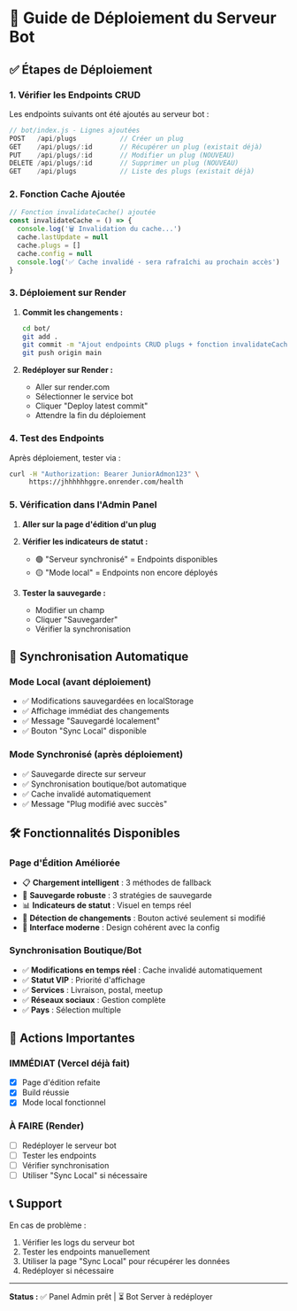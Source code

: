 # 🚀 Guide de Déploiement du Serveur Bot

## ✅ Étapes de Déploiement

### 1. **Vérifier les Endpoints CRUD**
Les endpoints suivants ont été ajoutés au serveur bot :

```javascript
// bot/index.js - Lignes ajoutées
POST   /api/plugs           // Créer un plug
GET    /api/plugs/:id       // Récupérer un plug (existait déjà)
PUT    /api/plugs/:id       // Modifier un plug (NOUVEAU)
DELETE /api/plugs/:id       // Supprimer un plug (NOUVEAU)
GET    /api/plugs           // Liste des plugs (existait déjà)
```

### 2. **Fonction Cache Ajoutée**
```javascript
// Fonction invalidateCache() ajoutée
const invalidateCache = () => {
  console.log('🗑️ Invalidation du cache...')
  cache.lastUpdate = null
  cache.plugs = []
  cache.config = null
  console.log('✅ Cache invalidé - sera rafraîchi au prochain accès')
}
```

### 3. **Déploiement sur Render**

1. **Commit les changements :**
   ```bash
   cd bot/
   git add .
   git commit -m "Ajout endpoints CRUD plugs + fonction invalidateCache"
   git push origin main
   ```

2. **Redéployer sur Render :**
   - Aller sur render.com
   - Sélectionner le service bot
   - Cliquer "Deploy latest commit"
   - Attendre la fin du déploiement

### 4. **Test des Endpoints**

Après déploiement, tester via :
```bash
curl -H "Authorization: Bearer JuniorAdmon123" \
     https://jhhhhhhggre.onrender.com/health
```

### 5. **Vérification dans l'Admin Panel**

1. **Aller sur la page d'édition d'un plug**
2. **Vérifier les indicateurs de statut :**
   - 🟢 "Serveur synchronisé" = Endpoints disponibles
   - 🟡 "Mode local" = Endpoints non encore déployés

3. **Tester la sauvegarde :**
   - Modifier un champ
   - Cliquer "Sauvegarder"
   - Vérifier la synchronisation

## 🔄 Synchronisation Automatique

### Mode Local (avant déploiement)
- ✅ Modifications sauvegardées en localStorage
- ✅ Affichage immédiat des changements
- ✅ Message "Sauvegardé localement"
- ✅ Bouton "Sync Local" disponible

### Mode Synchronisé (après déploiement)
- ✅ Sauvegarde directe sur serveur
- ✅ Synchronisation boutique/bot automatique
- ✅ Cache invalidé automatiquement
- ✅ Message "Plug modifié avec succès"

## 🛠️ Fonctionnalités Disponibles

### Page d'Édition Améliorée
- 📋 **Chargement intelligent** : 3 méthodes de fallback
- 💾 **Sauvegarde robuste** : 3 stratégies de sauvegarde
- 📊 **Indicateurs de statut** : Visuel en temps réel
- 🔄 **Détection de changements** : Bouton activé seulement si modifié
- 🎨 **Interface moderne** : Design cohérent avec la config

### Synchronisation Boutique/Bot
- ✅ **Modifications en temps réel** : Cache invalidé automatiquement
- ✅ **Statut VIP** : Priorité d'affichage
- ✅ **Services** : Livraison, postal, meetup
- ✅ **Réseaux sociaux** : Gestion complète
- ✅ **Pays** : Sélection multiple

## 🚨 Actions Importantes

### IMMÉDIAT (Vercel déjà fait)
- [x] Page d'édition refaite
- [x] Build réussie
- [x] Mode local fonctionnel

### À FAIRE (Render)
- [ ] Redéployer le serveur bot
- [ ] Tester les endpoints
- [ ] Vérifier synchronisation
- [ ] Utiliser "Sync Local" si nécessaire

## 📞 Support

En cas de problème :
1. Vérifier les logs du serveur bot
2. Tester les endpoints manuellement
3. Utiliser la page "Sync Local" pour récupérer les données
4. Redéployer si nécessaire

---

**Status :** ✅ Panel Admin prêt | ⏳ Bot Server à redéployer